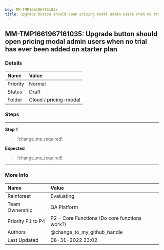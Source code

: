 ```yaml
---
key: MM-TMP1661967161035
title: Upgrade button should open pricing modal admin users when no trial has ever been added on starter plan
---
```


## MM-TMP1661967161035: Upgrade button should open pricing modal admin users when no trial has ever been added on starter plan

### Details

| Name     | Value                 |
| :------- | :-------------------- |
| Priority | Normal                |
| Status   | Draft                 |
| Folder   | Cloud / pricing-modal |

### Steps

<hr/>

**Step 1**

> <article>[change_me_required]</article>

**Expected**

> <article>[change_me_required]</article>

<hr/>

### More Info

| Name              | Value                                         |
| :---------------- | :-------------------------------------------- |
| Rainforest        | Evaluating                                    |
| Team Ownership    | QA Platform                                   |
| Priority P1 to P4 | P2 - Core Functions (Do core functions work?) |
| Authors           | @change_to_my_github_handle                   |
| Last Updated      | 08-31-2022 23:02                              |
